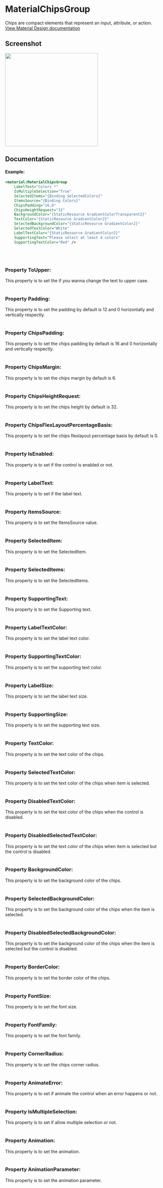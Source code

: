# MaterialChipsGroup
Chips are compact elements that represent an input, attribute, or action.
<br/>
[View Material Design documentation](https://material.io/components/chips)

## Screenshot
<img src="https://github.com/HorusSoftwareUY/MaterialDesignControlsPlugin/blob/master/screenshots/chips.gif" width="300">

## Documentation
 
#### Example:

```XML
<material:MaterialChipsGroup
    LabelText="Colors *"
    IsMultipleSelection="True"
    SelectedItems="{Binding SelectedColors}"
    ItemsSource="{Binding Colors}"
    ChipsPadding="16,0"
    ChipsHeightRequest="32"
    BackgroundColor="{StaticResource GradientColorTransparent2}"
    TextColor="{StaticResource GradientColor2}"
    SelectedBackgroundColor="{StaticResource GradientColor2}"
    SelectedTextColor="White"
    LabelTextColor="{StaticResource GradientColor2}"
    SupportingText="Please select at least 4 colors"
    SupportingTextColor="Red" />
```
<br/>
<br/>

### Property ToUpper:
This property is to set the if you wanna change the text to upper case.
<br/>
<br/>

### Property Padding:
This property is to set the padding by default is 12 and 0 horizontally and vertically respectly.
<br/>
<br/>

### Property ChipsPadding:
This property is to set the chips padding by default is 16 and 0 horizontally and vertically respectly.
<br/>
<br/>

### Property ChipsMargin:
This property is to set the chips margin by default is 6.
<br/>
<br/>

### Property ChipsHeightRequest:
This property is to set the chips height by default is 32.
<br/>
<br/>

### Property ChipsFlexLayoutPercentageBasis:
This property is to set the chips flexlayout percentage basis by default is 0.
<br/>
<br/>

### Property IsEnabled:
This property is to set if the control is enabled or not.
<br/>
<br/>

### Property LabelText:
This property is to set if the label text.
<br/>
<br/>

### Property ItemsSource:
This property is to set the ItemsSource value.
<br/>
<br/>

### Property SelectedItem:
This property is to set the SelectedItem.
<br/>
<br/>

### Property SelectedItems:
This property is to set the SelectedItems.
<br/>
<br/>

### Property SupportingText:
This property is to set the Supporting text.
<br/>
<br/>

### Property LabelTextColor:
This property is to set the label text color.
<br/>
<br/>

### Property SupportingTextColor:
This property is to set the supporting text color.
<br/>
<br/>

### Property LabelSize:
This property is to set the label text size.
<br/>
<br/>

### Property SupportingSize:
This property is to set the supporting text size.
<br/>
<br/>

### Property TextColor:
This property is to set the text color of the chips.
<br/>
<br/>

### Property SelectedTextColor:
This property is to set the text color of the chips when item is selected.
<br/>
<br/>

### Property DisabledTextColor:
This property is to set the text color of the chips when the control is disabled.
<br/>
<br/>

### Property DisabledSelectedTextColor:
This property is to set the text color of the chips when item is selected but the control is disabled.
<br/>
<br/>

### Property BackgroundColor:
This property is to set the background color of the chips.
<br/>
<br/>

### Property SelectedBackgroundColor:
This property is to set the background color of the chips when the item is selected.
<br/>
<br/>

### Property DisabledSelectedBackgroundColor:
This property is to set the background color of the chips when the item is selected but the control is disabled.
<br/>
<br/>

### Property BorderColor:
This property is to set the border color of the chips.
<br/>
<br/>

### Property FontSize:
This property is to set the font size.
<br/>
<br/>

### Property FontFamily:
This property is to set the font family.
<br/>
<br/>

### Property CornerRadius:
This property is to set the chips corner radius.
<br/>
<br/>

### Property AnimateError:
This property is to set if animate the control when an error happens or not.
<br/>
<br/>

### Property IsMultipleSelection:
This property is to set if allow multiple selection or not.
<br/>
<br/>

### Property Animation:
This property is to set the animation.
<br/>
<br/>

### Property AnimationParameter:
This property is to set the animation parameter.
<br/>
<br/>